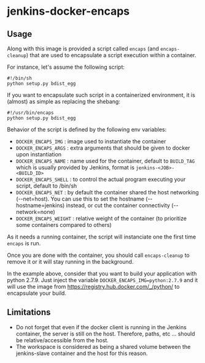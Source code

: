 jenkins-docker-encaps
=====================

Usage
-----

Along with this image is provided a script called `encaps` (and `encaps-cleanup`) that are used to encapsulate a script execution within a container.

For instance, let's assume the following script:

    #!/bin/sh
    python setup.py bdist_egg

If you want to encapsulate such script in a containerized environment, it is (almost) as simple as replacing the shebang:

    #!/usr/bin/encaps
    python setup.py bdist_egg

Behavior of the script is defined by the following env variables:
 - `DOCKER_ENCAPS_IMG` : image used to instantiate the container
 - `DOCKER_ENCAPS_ARGS` : extra arguments that should be given to docker upon instantiation
 - `DOCKER_ENCAPS_NAME` : name used for the container, default to `BUILD_TAG` which is usually provided by Jenkins, format is `jenkins-<JOB>-<BUILD_ID>`
 - `DOCKER_ENCAPS_SHELL` : to control the actual program executing your script, default to /bin/sh
 - `DOCKER_ENCAPS_NET` : by default the container shared the host networking (--net=host). You can use this to set the hostname (--hostname=jenkins) instead, or cut the container connectivity (--network=none)
 - `DOCKER_ENCAPS_WEIGHT` : relative weight of the container (to prioritize some containers compared to others)

As it needs a running container, the script will instanciate one the first time `encaps` is run.

Once you are done with the container, you should call `encaps-cleanup` to remove it or it will stay running in the background.

In the example above, consider that you want to build your application with python 2.7.9.
Just inject the variable `DOCKER_ENCAPS_IMG=python:2.7.9` and it will use the image from https://registry.hub.docker.com/_/python/ to encapsulate your build.

Limitations
-----------

 - Do not forget that even if the docker client is running in the Jenkins container, the server is still on the host.
   Therefore, paths, etc ... should be relative/accessible from the host.
 - The workspace is considered as being a shared volume between the jenkins-slave container and the host for this reason.

